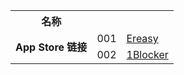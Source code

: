 

<table>
  <tr>
    <th>名称</th>
  </tr>
  <tr>
    <td rowspan="101"><strong>App Store 链接</strong></td>
  <tr>
    <td>001</td>
    <td><a href="https://apps.apple.com/app/id6450694828">Ereasy</a></td>
  </tr>
  <tr>
    <td>002</td>
    <td><a href="https://apps.apple.com/app/id1365531024">1Blocker</a></td>
  </tr>
</table>
